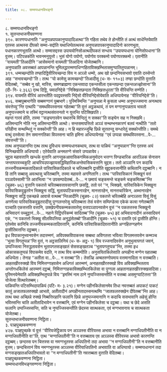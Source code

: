 ```yaml
---
title: ०८. सम्मप्पधानविभङ्गो

---
```

८. सम्मप्पधानविभङ्गो  
१. सुत्तन्तभाजनीयवण्णना  
३९०. कारणप्पधानाति ‘‘अनुप्पन्नपापकानुप्पादादिअत्था’’ति गहिता तथेव ते होन्तीति तं अत्थं साधेन्तियेवाति एतस्स अत्थस्स दीपको सम्मा-सद्दोति यथाधिप्पेतत्थस्स अनुप्पन्नपापकानुप्पादादिनो कारणभूता, पधानकारणभूताति अत्थो। सम्मासद्दस्स उपाययोनिसोअत्थदीपकतं सन्धाय ‘‘उपायप्पधाना योनिसोपधाना’’ति वुत्तम्। पटिपन्नकोति भावनमनुयुत्तो। भुसं योगो पयोगो, पयोगोव परक्कमो पयोगपरक्कमो। एतानीति ‘‘वायमती’’तिआदीनि ‘‘आसेवमानो वायमती’’तिआदिना योजेतब्बानि।  
अनुप्पन्नाति अवत्तब्बतं आपन्नानन्ति भूमिलद्धारम्मणाधिग्गहिताविक्खम्भितासमुग्घातितुप्पन्नानम्।  
३९१. धम्मच्छन्दोति तण्हादिट्ठिवीरियच्छन्दा विय न अञ्ञो धम्मो, अथ खो छन्दनियसभावो एवाति दस्सेन्तो आह ‘‘सभावच्छन्दो’’ति। तत्थ ‘‘यो कामेसु कामच्छन्दो’’तिआदीसु (ध॰ स॰ ११०३) तण्हा छन्दोति वुत्ताति वेदितब्बो, ‘‘सब्बेव नु खो, मारिस, समणब्राह्मणा एकन्तवादा एकन्तसीला एकन्तछन्दा एकन्तअज्झोसाना’’ति (दी॰ नि॰ २.३६६) एत्थ दिट्ठि, पमादनिद्देसे ‘‘निक्खित्तछन्दता निक्खित्तधुरता’’ति वीरियन्ति वण्णेति।  
३९४. वायमति वीरियं आरभतीति पदद्वयस्सपि निद्देसो वीरियनिद्देसोयेवाति अधिप्पायेनाह ‘‘वीरियनिद्देसे’’ति।  
४०६. सब्बपुब्बभागेति सब्बमग्गानं पुब्बभागे। पुरिमस्मिन्ति ‘‘अनुप्पन्ना मे कुसला धम्मा अनुप्पज्जमाना अनत्थाय संवत्तेय्यु’’न्ति एत्थापि ‘‘समथविपस्सनाव गहेतब्बा’’ति वुत्तं अट्ठकथायं, तं पन मग्गानुप्पन्नताय भावतो अनुप्पज्जमाने च तस्मिं वट्टानत्थसंवत्तनतो न युत्तन्ति पटिक्खिपति।  
महन्तं गारवं होति, तस्मा ‘‘सङ्घगारवेन यथारुचि विन्दितुं न सक्का’’ति सङ्घेन सह न निक्खमि। अतिमन्दानि नोति ननु अतिमन्दानीति अत्थो। सन्तसमापत्तितो अञ्ञं सन्थम्भनकारणं बलवं नत्थीति ‘‘ततो परिहीना सन्थम्भितुं न सक्कोन्ती’’ति आह। न हि महारज्जुम्हि छिन्ने सुत्ततन्तू सन्धारेतुं सक्कोन्तीति। समथे वत्थुं दस्सेत्वा तेन समानगतिका विपस्सना चाति इमिना अधिप्पायेनाह ‘‘एवं उप्पन्ना समथविपस्सना…पे॰… संवत्तन्ती’’ति।  
तत्थ अनुप्पन्नानन्ति एत्थ तत्थ दुविधाय सम्मप्पधानकथाय, तत्थ वा पाळियं ‘‘अनुप्पन्नान’’न्ति एतस्स अयं विनिच्छयोति अधिप्पायो। एतेयेवाति अनमतग्गे संसारे उप्पन्नायेव।  
चुद्दस महावत्तानि खन्धके वुत्तानि आगन्तुकआवासिकगमिकअनुमोदन भत्तग्ग पिण्डचारिक आरञ्ञिक सेनासन जन्ताघरवच्चकुटि आचरियउपज्झायसद्धिविहारिकअन्तेवासिकवत्तानि चुद्दस। ततो अञ्ञानि पन कदाचि तज्जनीयकम्मकतादिकाले पारिवासिकादिकाले च चरितब्बानि द्वासीति खुद्दकवत्तानीति कथितानि दट्ठब्बानि। न हि तानि सब्बासु अवत्थासु चरितब्बानि, तस्मा महावत्ते अगणितानि। तत्थ ‘‘पारिवासिकानं भिक्खूनं वत्तं पञ्ञापेस्सामी’’ति आरभित्वा ‘‘न उपसम्पादेतब्बं…पे॰… न छमायं चङ्कमन्ते चङ्कमे चङ्कमितब्ब’’न्ति (चूळव॰ ७६) वुत्तानि पकतत्ते चरितब्बवत्तावसानानि छसट्ठि, ततो परं ‘‘न, भिक्खवे, पारिवासिकेन भिक्खुना पारिवासिकवुड्ढतरेन भिक्खुना सद्धिं, मूलायपटिकस्सनारहेन, मानत्तारहेन, मानत्तचारिकेन, अब्भानारहेन भिक्खुना सद्धिं एकच्छन्ने आवासे वत्थब्ब’’न्तिआदीनि (चूळव॰ ८२) पकतत्ते चरितब्बेहि अनञ्ञत्ता विसुं विसुं अगणेत्वा पारिवासिकवुड्ढतरादीसु पुग्गलन्तरेसु चरितब्बत्ता तेसं वसेन सम्पिण्डेत्वा एकेकं कत्वा गणेतब्बानि पञ्चाति एकसत्तति वत्तानि, उक्खेपनीयकम्मकतवत्तेसु वत्तपञ्ञापनवसेन वुत्तं ‘‘न पकतत्तस्स भिक्खुनो अभिवादनं पच्चुट्ठानं…पे॰… नहाने पिट्ठिपरिकम्मं सादितब्ब’’न्ति (चूळव॰ ७५) इदं अभिवादनादीनं अस्सादियनं एकं, ‘‘न पकतत्तो भिक्खु सीलविपत्तिया अनुद्धंसेतब्बो’’तिआदीनि (चूळव॰ ५१) च दसाति एवं द्वासीति होन्ति। एतेस्वेव कानिचि तज्जनीयकम्मकतादिवत्तानि, कानिचि पारिवासिकादिवत्तानीति अग्गहितग्गहणेन द्वासीतिवत्तन्ति दट्ठब्बम्।  
इध विपाकानुभवनवसेन तदारम्मणं, अविपक्कविपाकस्स सब्बथा अविगतत्ता भवित्वा विगतमत्तवसेन कम्मञ्च ‘‘भुत्वा विगतुप्पन्न’’न्ति वुत्तं, न अट्ठसालिनियं (ध॰ स॰ अट्ठ॰ १) विय रज्जनादिवसेन अनुभुत्वापगतं जवनं, उप्पज्जित्वा निरुद्धतावसेन भूतापगतसङ्खातं सेससङ्खतञ्च ‘‘भूतापगतुप्पन्न’’न्ति, तस्मा इध ओकासकतुप्पन्नं विपाकमेव वदति, न तत्थ विय कम्मम्पीति। अनुसयितकिलेसाति अप्पहीना मग्गेन पहातब्बा अधिप्पेता। तेनाह ‘‘अतीता वा…पे॰… न वत्तब्बा’’ति। तेसञ्हि अम्बतरुणोपमाय वत्तमानादिता न वत्तब्बाति।  
आहतखीररुक्खो विय निमित्तग्गाहवसेन अधिगतं आरम्मणं, अनाहतखीररुक्खो विय अविक्खम्भितताय अन्तोगधकिलेसं आरम्मणं दट्ठब्बं, निमित्तग्गाहकाविक्खम्भितकिलेसा वा पुग्गला आहतानाहतखीररुक्खसदिसा। पुरिमनयेनेवाति अविक्खम्भितुप्पन्ने विय ‘‘इमस्मिं नाम ठाने नुप्पज्जिस्सन्तीति न वत्तब्बा असमुग्घाटितत्ता’’ति योजेत्वा वित्थारेतब्बम्।  
पाळियन्ति पटिसम्भिदापाळियं (पटि॰ म॰ ३.२१)। मग्गेन पहीनकिलेसानमेव तिधा नवत्तब्बतं अपाकटं पाकटं कातुं अजातफलरुक्खो आभतो, अतीतादीनं अप्पहीनतादस्सनत्थम्पि ‘‘जातफलरुक्खेन दीपेतब्ब’’न्ति आह। तत्थ यथा अच्छिन्ने रुक्खे निब्बत्तिरहानि फलानि छिन्ने अनुप्पज्जमानानि न कदाचि ससभावानि अहेसुं होन्ति भविस्सन्ति चाति अतीतादिभावेन न वत्तब्बानि, एवं मग्गेन पहीनकिलेसा च दट्ठब्बा। यथा च छेदे असति फलानि उप्पज्जिस्सन्ति, सति च नुप्पज्जिस्सन्तीति छेदस्स सात्थकता, एवं मग्गभावनाय च सात्थकता योजेतब्बा।  
सुत्तन्तभाजनीयवण्णना निट्ठिता।  
३. पञ्हपुच्छकवण्णना  
४२७. पञ्हपुच्छके यं वुत्तं ‘‘वीरियजेट्ठिकाय पन अञ्ञस्स वीरियस्स अभावा न वत्तब्बानि मग्गाधिपतीनीति वा न मग्गाधिपतीनीति वा’’ति, एत्थ ‘‘मग्गाधिपतीनी’’ति न वत्तब्बताय एव अञ्ञस्स वीरियस्स अभावो कारणन्ति दट्ठब्बम्। छन्दस्स पन चित्तस्स वा नमग्गभूतस्स अधिपतिनो तदा अभावा ‘‘न मग्गाधिपतीनी’’ति न वत्तब्बानीति वुत्तम्। छन्दचित्तानं विय नमग्गभूतस्स अञ्ञस्स वीरियाधिपतिनो अभावाति वा अधिप्पायो। सम्मप्पधानानं तदा मग्गसङ्खातअधिपतिभावतो वा ‘‘न मग्गाधिपतीनी’’ति नवत्तब्बता वुत्ताति वेदितब्बा।  
पञ्हपुच्छकवण्णना निट्ठिता।  
सम्मप्पधानविभङ्गवण्णना निट्ठिता।  